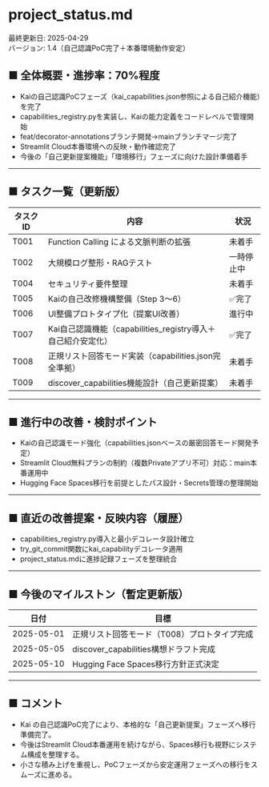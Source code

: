 # project_status.md

最終更新日: 2025-04-29  
バージョン: 1.4（自己認識PoC完了＋本番環境動作安定）

## ■ 全体概要・進捗率：70%程度
- Kaiの自己認識PoCフェーズ（kai_capabilities.json参照による自己紹介機能）を完了
- capabilities_registry.pyを実装し、Kaiの能力定義をコードレベルで管理開始
- feat/decorator-annotationsブランチ開発→mainブランチマージ完了
- Streamlit Cloud本番環境への反映・動作確認完了
- 今後の「自己更新提案機能」「環境移行」フェーズに向けた設計準備着手

---

## ■ タスク一覧（更新版）

| タスクID | 内容                                                 | 状況       |
|----------|------------------------------------------------------|------------|
| T001     | Function Calling による文脈判断の拡張                | 未着手     |
| T002     | 大規模ログ整形・RAGテスト                           | 一時停止中 |
| T004     | セキュリティ要件整理                                | 未着手     |
| T005     | Kaiの自己改修機構整備（Step 3〜6）                   | ✅完了     |
| T006     | UI整備プロトタイプ化（提案UI改善）                   | 進行中     |
| T007     | Kai自己認識機能（capabilities_registry導入＋自己紹介安定化） | ✅完了     |
| T008     | 正規リスト回答モード実装（capabilities.json完全準拠） | 未着手     |
| T009     | discover_capabilities機能設計（自己更新提案）         | 未着手     |

---

## ■ 進行中の改善・検討ポイント

- Kaiの自己認識モード強化（capabilities.jsonベースの厳密回答モード開発予定）
- Streamlit Cloud無料プランの制約（複数Privateアプリ不可）対応：main本番運用中
- Hugging Face Spaces移行を前提としたパス設計・Secrets管理の整理開始

---

## ■ 直近の改善提案・反映内容（履歴）

- capabilities_registry.py導入と最小デコレータ設計確立
- try_git_commit関数にkai_capabilityデコレータ適用
- project_status.mdに進捗記録フェーズを整理統合

---

## ■ 今後のマイルストン（暫定更新版）

| 日付        | 目標                                      |
|-------------|-------------------------------------------|
| 2025-05-01  | 正規リスト回答モード（T008）プロトタイプ完成  |
| 2025-05-05  | discover_capabilities構想ドラフト完成       |
| 2025-05-10  | Hugging Face Spaces移行方針正式決定         |

---

## ■ コメント

- Kai の自己認識PoC完了により、本格的な「自己更新提案」フェーズへ移行準備完了。
- 今後はStreamlit Cloud本番運用を続けながら、Spaces移行も視野にシステム構成を整理する。
- 小さな積み上げを重視し、PoCフェーズから安定運用フェーズへの移行をスムーズに進める。
